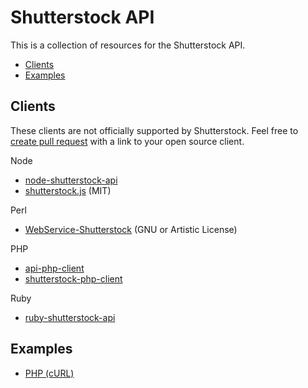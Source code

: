 # Shutterstock API

This is a collection of resources for the Shutterstock API.

 * [Clients](#clients)
 * [Examples](#examples)

## Clients

These clients are not officially supported by Shutterstock. Feel free to [create pull request](https://help.github.com/articles/creating-a-pull-request) with a link to your open source client.

Node

 * [node-shutterstock-api](https://github.com/shutterstock/node-shutterstock-api)
 * [shutterstock.js](https://github.com/silas/shutterstock.js) (MIT)

Perl

 * [WebService-Shutterstock](http://search.cpan.org/~bphillips/WebService-Shutterstock/) (GNU or Artistic License)

PHP

 * [api-php-client](https://github.com/shutterstock/api-php-client)
 * [shutterstock-php-client](https://github.com/bbaisley/shutterstock-php-client)

Ruby

 * [ruby-shutterstock-api](https://github.com/shutterstock/ruby-shutterstock-api)

## Examples

 * [PHP (cURL)](https://github.com/shutterstock/api/blob/master/examples/php-curl/index.php)
